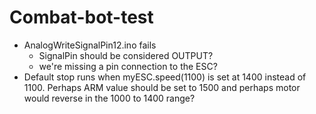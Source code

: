 # Combat-bot-test
  * AnalogWriteSignalPin12.ino fails
     - SignalPin should be considered OUTPUT?
     - we're missing a pin connection to the ESC?
  * Default stop runs when myESC.speed(1100) is set at 1400 instead of 1100. Perhaps ARM value should be set to 1500 and perhaps motor would reverse in the 1000 to 1400 range?

